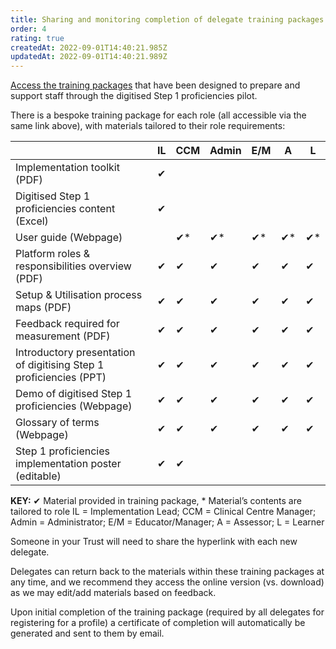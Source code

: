 ```yaml
---
title: Sharing and monitoring completion of delegate training packages
order: 4
rating: true
createdAt: 2022-09-01T14:40:21.985Z
updatedAt: 2022-09-01T14:40:21.989Z
---
```

[Access the training packages](https://nhs-step1-training.netlify.app/) that have been designed to prepare and support staff through the digitised Step 1 proficiencies pilot. 

There is a bespoke training package for each role (all accessible via the same link above), with materials tailored to their role requirements:

|                                                                    | IL | CCM | Admin | E/M | A  | L  |
| ------------------------------------------------------------------- | --- | ---- | ------ | ---- | --- | --- |
| Implementation toolkit (PDF)                                       | ✔  |     |       |     |    |    |
| Digitised Step 1 proficiencies content (Excel)                     | ✔  |     |       |     |    |    |
| User guide (Webpage)                                               |    | ✔*  | ✔*    | ✔*  | ✔* | ✔* |
| Platform roles & responsibilities overview (PDF)                   | ✔  | ✔   | ✔     | ✔   | ✔  | ✔  |
| Setup & Utilisation process maps (PDF)                             | ✔  | ✔   | ✔     | ✔   | ✔  | ✔  |
| Feedback required for measurement (PDF)                            | ✔  | ✔   | ✔     | ✔   | ✔  | ✔  |
| Introductory presentation of digitising Step 1 proficiencies (PPT) | ✔  | ✔   | ✔     | ✔   | ✔  | ✔  |
| Demo of digitised Step 1 proficiencies (Webpage)                   | ✔  | ✔   | ✔     | ✔   | ✔  | ✔  |
| Glossary of terms (Webpage)                                        | ✔  | ✔   | ✔     | ✔   | ✔  | ✔  |
| Step 1 proficiencies implementation poster (editable)                                                           | ✔  | ✔   |      |     |    |    |

**KEY:**
✔ Material provided in training package, * Material’s contents are tailored to role
IL = Implementation Lead; CCM = Clinical Centre Manager; Admin = Administrator; E/M = Educator/Manager; A = Assessor; L = Learner

Someone in your Trust will need to share the hyperlink with each new delegate. 

Delegates can return back to the materials within these training packages at any time, and we recommend they access the online version (vs. download) as we may edit/add materials based on feedback.

Upon initial completion of the training package (required by all delegates for registering for a profile) a certificate of completion will automatically be generated and sent to them by email.